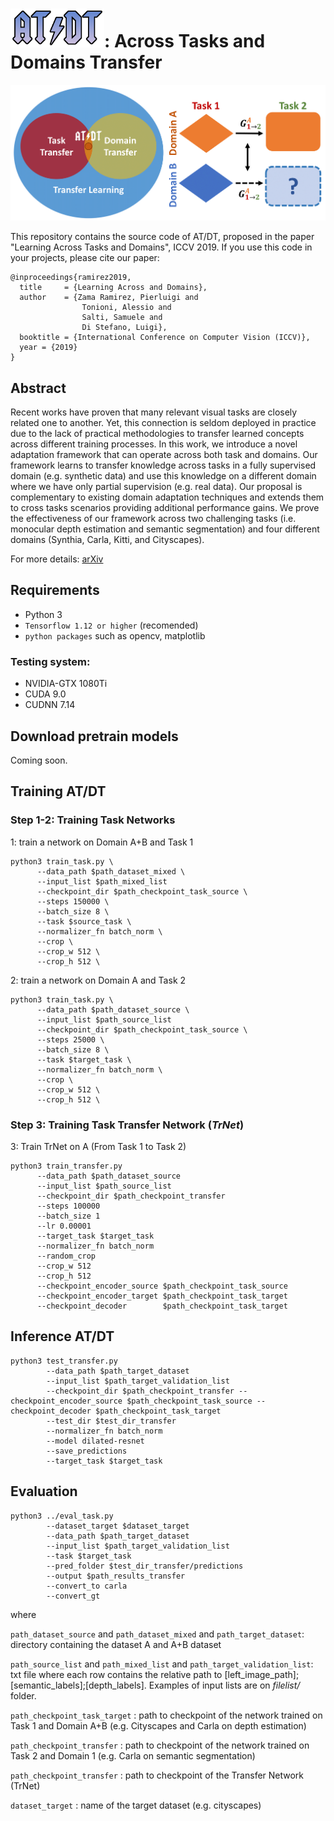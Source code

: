 # _![](images/logo.png)_: Across Tasks and Domains Transfer

<p align="center">
  <img src="images/teaser.png" width=750>
</p> 
                            
This repository contains the source code of AT/DT, proposed in the paper "Learning Across Tasks and Domains", ICCV 2019.
If you use this code in your projects, please cite our paper:

```
@inproceedings{ramirez2019,
  title     = {Learning Across and Domains},
  author    = {Zama Ramirez, Pierluigi and
                Tonioni, Alessio and
                Salti, Samuele and
                Di Stefano, Luigi},
  booktitle = {International Conference on Computer Vision (ICCV)},
  year = {2019}
}
```

## Abstract
Recent works have proven that many relevant visual tasks are closely related one to another.
Yet, this connection is seldom deployed in practice due to the lack of practical methodologies to transfer learned concepts across different training processes. In this work, we introduce a novel adaptation framework that can operate across both task and domains. Our framework learns to transfer knowledge across tasks in a fully supervised domain (e.g. synthetic data) and use this knowledge on a different domain where we have only partial supervision (e.g. real data). Our proposal is complementary to existing domain adaptation techniques and extends them to cross tasks scenarios providing additional performance gains. We prove the effectiveness of our framework across two challenging tasks (i.e. monocular depth estimation and semantic segmentation) and four different domains (Synthia, Carla, Kitti, and Cityscapes).  

For more details:
[arXiv](https://arxiv.org/abs/1904.04744)

## Requirements

* Python 3
* `Tensorflow 1.12 or higher` (recomended)
* `python packages` such as opencv, matplotlib

### Testing system:
* NVIDIA-GTX 1080Ti
* CUDA 9.0 
* CUDNN 7.14

## Download pretrain models

Coming soon.

## Training AT/DT

### Step 1-2: Training Task Networks

1: train a network on Domain A+B and Task 1 

``` 
python3 train_task.py \
      --data_path $path_dataset_mixed \
      --input_list $path_mixed_list 
      --checkpoint_dir $path_checkpoint_task_source \
      --steps 150000 \
      --batch_size 8 \
      --task $source_task \
      --normalizer_fn batch_norm \
      --crop \
      --crop_w 512 \
      --crop_h 512 \
```

2: train a network on Domain A and Task 2

``` 
python3 train_task.py \
      --data_path $path_dataset_source \
      --input_list $path_source_list 
      --checkpoint_dir $path_checkpoint_task_source \
      --steps 25000 \
      --batch_size 8 \
      --task $target_task \
      --normalizer_fn batch_norm \
      --crop \
      --crop_w 512 \
      --crop_h 512 \
```

### Step 3: Training Task Transfer Network (_TrNet_)

3: Train TrNet on A (From Task 1 to Task 2)

``` 
python3 train_transfer.py 
      --data_path $path_dataset_source 
      --input_list $path_source_list 
      --checkpoint_dir $path_checkpoint_transfer 
      --steps 100000 
      --batch_size 1 
      --lr 0.00001 
      --target_task $target_task 
      --normalizer_fn batch_norm 
      --random_crop 
      --crop_w 512 
      --crop_h 512 
      --checkpoint_encoder_source $path_checkpoint_task_source
      --checkpoint_encoder_target $path_checkpoint_task_target
      --checkpoint_decoder        $path_checkpoint_task_target
```

## Inference AT/DT

```
python3 test_transfer.py 
        --data_path $path_target_dataset 
        --input_list $path_target_validation_list 
        --checkpoint_dir $path_checkpoint_transfer --checkpoint_encoder_source $path_checkpoint_task_source --checkpoint_decoder $path_checkpoint_task_target 
        --test_dir $test_dir_transfer 
        --normalizer_fn batch_norm 
        --model dilated-resnet  
        --save_predictions 
        --target_task $target_task
```

## Evaluation

```
python3 ../eval_task.py 
        --dataset_target $dataset_target 
        --data_path $path_target_dataset 
        --input_list $path_target_validation_list 
        --task $target_task 
        --pred_folder $test_dir_transfer/predictions 
        --output $path_results_transfer 
        --convert_to carla 
        --convert_gt
```

where 

`path_dataset_source` and `path_dataset_mixed` and `path_target_dataset`: directory containing the dataset A and A+B dataset

`path_source_list` and `path_mixed_list` and `path_target_validation_list`: txt file where each row contains the relative path to [left_image_path];[semantic_labels];[depth_labels]. Examples of input lists are on *filelist/* folder.

`path_checkpoint_task_target` : path to checkpoint of the network trained on Task 1 and Domain A+B (e.g. Cityscapes and Carla on depth estimation)

`path_checkpoint_transfer` : path to checkpoint of the network trained on Task 2 and Domain 1 (e.g. Carla on semantic segmentation)

`path_checkpoint_transfer` : path to checkpoint of the Transfer Network (TrNet)

`dataset_target` : name of the target dataset (e.g. cityscapes)
